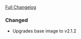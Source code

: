 [Full Changelog][changelog]

### Changed

- Upgrades base image to v2.1.2

[changelog]: https://github.com/hassio-addons/addon-tor/compare/v1.5.0...v1.5.1